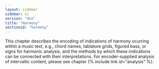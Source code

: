 ```yaml
---
layout: sidebar
sidebar: s1
version: "dev"
title: "Harmony"
sectionid: "harmony"
---
```


This chapter describes the encoding of indications of harmony ocurring within a music text, e.g., chord names, tablature grids, figured bass, or signs for harmonic analysis, and the methods by which these indications can be connected with their interpretations. For encoder-supplied analysis of intervallic content, please see chapter {% include link id="analysis" %}. 
